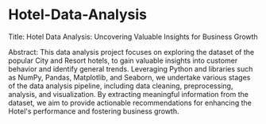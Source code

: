 # Hotel-Data-Analysis
Title: Hotel Data Analysis: Uncovering Valuable Insights for Business Growth

Abstract: This data analysis project focuses on exploring the dataset of the popular City and Resort hotels, to gain valuable insights into customer behavior and 
identify general trends. Leveraging Python and libraries such as NumPy, Pandas, Matplotlib, and Seaborn, we undertake various stages of the data analysis pipeline, including data cleaning, preprocessing, analysis, and visualization. By extracting meaningful information from the dataset, 
we aim to provide actionable recommendations for enhancing the Hotel's performance and fostering business growth.
